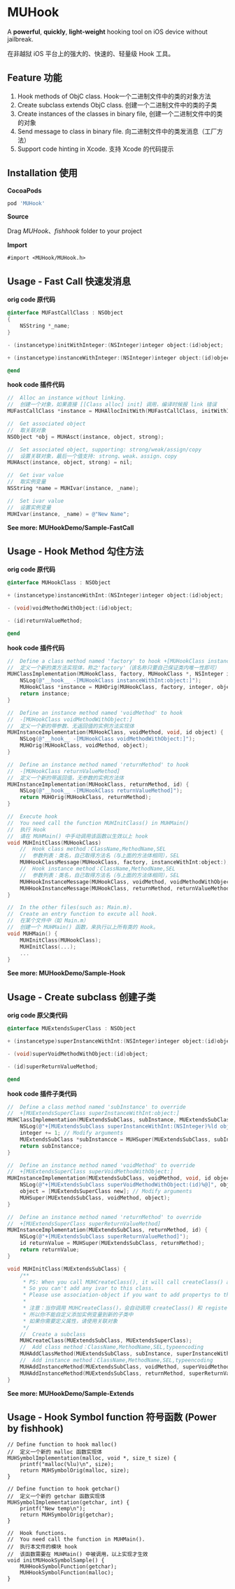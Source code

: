# MUHook

A **powerful**, **quickly**, **light-weight** hooking tool on iOS device without jailbreak.

在非越狱 iOS 平台上的强大的、快速的、轻量级 Hook 工具。

## Feature 功能

1. Hook methods of ObjC class. Hook一个二进制文件中的类的对象方法
2. Create subclass extends ObjC class. 创建一个二进制文件中的类的子类
3. Create instances of the classes in binary file, 创建一个二进制文件中的类的对象
4. Send message to class in binary file. 向二进制文件中的类发消息（工厂方法）
5. Support code hinting in Xcode.	支持 Xcode 的代码提示

## Installation 使用

**CocoaPods**

```ruby
pod 'MUHook'
```

**Source**

Drag *MUHook*、*fishhook* folder to your project

**Import**

```objc
#import <MUHook/MUHook.h>
```

## Usage - Fast Call 快速发消息

**orig code 原代码**

```objective-c
@interface MUFastCallClass : NSObject
{
	NSString *_name;
}

- (instancetype)initWithInteger:(NSInteger)integer object:(id)object;

+ (instancetype)instanceWithInteger:(NSInteger)integer object:(id)object;

@end
```

**hook code 插件代码**

```objective-c
//	Alloc an instance without linking.
//	创建一个对象，如果直接 [[Class alloc] init] 调用，编译时候报 link 错误
MUFastCallClass *instance = MUHAllocInitWith(MUFastCallClass, initWithInteger:1 object:[NSObject new]);

//	Get associated object
//	取关联对象
NSObject *obj = MUHAsct(instance, object, strong);

//	Set associated object, supporting: strong/weak/assign/copy
//	设置关联对象，最后一个值支持: strong、weak、assign、copy
MUHAsct(instance, object, strong) = nil;

//	Get ivar value
//	取实例变量
NSString *name = MUHIvar(instance, _name);

//	Set ivar value
//	设置实例变量
MUHIvar(instance, _name) = @"New Name";
```

**See more: MUHookDemo/Sample-FastCall**

## Usage - Hook Method 勾住方法

**orig code 原代码**

```objective-c
@interface MUHookClass : NSObject

+ (instancetype)instanceWithInt:(NSInteger)integer object:(id)object;

- (void)voidMethodWithObject:(id)object;

- (id)returnValueMethod;

@end
```

**hook code 插件代码**

```objective-c
//	Define a class method named 'factory' to hook +[MUHookClass instanceWithInt:object:]
//	定义一个新的类方法实现体，称之'factory'（该名称只要自己保证类内唯一性即可）
MUHClassImplementation(MUHookClass, factory, MUHookClass *, NSInteger integer, id object) {
    NSLog(@"__hook__ -[MUHookClass instanceWithInt:object:]");
    MUHookClass *instance = MUHOrig(MUHookClass, factory, integer, object);
    return instance;
}

//	Define an instance method named 'voidMethod' to hook
//	-[MUHookClass voidMethodWithObject:]
//	定义一个新的带参数、无返回值的实例方法实现体
MUHInstanceImplementation(MUHookClass, voidMethod, void, id object) {
    NSLog(@"__hook__ -[MUHookClass voidMethodWithObject:]");
    MUHOrig(MUHookClass, voidMethod, object);
}

//	Define an instance method named 'returnMethod' to hook
//	-[MUHookClass returnValueMethod]
//	定义一个新的带返回值，无参数的实例方法体
MUHInstanceImplementation(MUHookClass, returnMethod, id) {
    NSLog(@"__hook__ -[MUHookClass returnValueMethod]");
    return MUHOrig(MUHookClass, returnMethod);
}

//	Execute hook
//	You need call the function MUHInitClass() in MUHMain()
//	执行 Hook
//	请在 MUHMain() 中手动调用该函数以生效以上 hook
void MUHInitClass(MUHookClass) 
  	//	Hook class method：ClassName,MethodName,SEL
  	//	参数列表：类名，自己取得方法名（与上面的方法体相同），SEL
    MUHHookClassMessage(MUHookClass, factory, instanceWithInt:object:);
  	//	Hook instance method：ClassName,MethodName,SEL
  	//	参数列表：类名，自己取得方法名（与上面的方法体相同），SEL
    MUHHookInstanceMessage(MUHookClass, voidMethod, voidMethodWithObject:);
    MUHHookInstanceMessage(MUHookClass, returnMethod, returnValueMethod);
}

//	In the other files(such as: Main.m).
//	Create an entry function to excute all hook.
//	在某个文件中（如 Main.m）
//	创建一个 MUHMain() 函数，来执行以上所有类的 Hook。
void MUHMain() {
	MUHInitClass(MUHookClass);
	MUHInitClass(...);
	...
}

```

**See more: MUHookDemo/Sample-Hook**

## Usage - Create subclass 创建子类

**orig code 原父类代码**

```objective-c
@interface MUExtendsSuperClass : NSObject

+ (instancetype)superInstanceWithInt:(NSInteger)integer object:(id)object;

- (void)superVoidMethodWithObject:(id)object;

- (id)superReturnValueMethod;

@end
```

**hook code 插件子类代码**

```objective-c
//	Define a class method named 'subInstance' to override
//	+[MUExtendsSuperClass superInstanceWithInt:object:]
MUHClassImplementation(MUExtendsSubClass, subInstance, MUExtendsSubClass *, NSInteger integer, id object) {
    NSLog(@"+[MUExtendsSubClass superInstanceWithInt:(NSInteger)%ld object:(id)%@]", integer, object);
    integer += 1; // Modify arguments
    MUExtendsSubClass *subInstancce = MUHSuper(MUExtendsSubClass, subInstance, integer, object);
    return subInstancce;
}

//	Define an instance method named 'voidMethod' to override
//	+[MUExtendsSuperClass superVoidMethodWithObject:]
MUHInstanceImplementation(MUExtendsSubClass, voidMethod, void, id object) {
    NSLog(@"+[MUExtendsSubClass superVoidMethodWithObject:(id)%@]", object);
    object = [MUExtendsSuperClass new]; // Modify arguments
    MUHSuper(MUExtendsSubClass, voidMethod, object);
}

//	Define an instance method named 'returnMethod' to override
//	+[MUExtendsSuperClass superReturnValueMethod]
MUHInstanceImplementation(MUExtendsSubClass, returnMethod, id) {
    NSLog(@"+[MUExtendsSubClass superReturnValueMethod]");
    id returnValue = MUHSuper(MUExtendsSubClass, returnMethod);
    return returnValue;
}

void MUHInitClass(MUExtendsSubClass) {
	/**
	 * PS: When you call MUHCreateClass(), it will call createClass() and registerClassPair().
	 * So you can't add any ivar to this class.
	 * Please use association-object if you want to add propertys to the new class.
	 * 
	 * 注意：当你调用 MUHCreateClass()，会自动调用 createClass() 和 registerClassPair() 函数。
	 * 所以你不能自定义添加实例变量到新的子类中
	 * 如果你需要定义属性，请使用关联对象
	 */
  	//	Create a subclass
    MUHCreateClass(MUExtendsSubClass, MUExtendsSuperClass);
  	//	Add class method：ClassName,MethodName,SEL,typeencoding
    MUHAddClassMethod(MUExtendsSubClass, subInstance, superInstanceWithInt:object:, @@:q@);
  	//	Add instance method：ClassName,MethodName,SEL,typeencoding
    MUHAddInstanceMethod(MUExtendsSubClass, voidMethod, superVoidMethodWithObject:, v@:@);
    MUHAddInstanceMethod(MUExtendsSubClass, returnMethod, superReturnValueMethod, @@:);
}
```

**See more: MUHookDemo/Sample-Extends**

## Usage - Hook Symbol function 符号函数 (Power by fishhook) 

```objc
// Define function to hook malloc()
//	定义一个新的 malloc 函数实现体
MUHSymbolImplementation(malloc, void *, size_t size) {
    printf("malloc(%lu)\n", size);
    return MUHSymbolOrig(malloc, size);
}

// Define function to hook getchar()
//	定义一个新的 getchar 函数实现体
MUHSymbolImplementation(getchar, int) {
    printf("New temp\n");
    return MUHSymbolOrig(getchar);
}

//	Hook functions.
//	You need call the function in MUHMain().
//	执行本文件的模块 hook
//	该函数需要在 MUHMain() 中被调用，以上实现才生效
void initMUHookSymbolSample() {
    MUHHookSymbolFunction(getchar);
    MUHHookSymbolFunction(malloc);
}

```